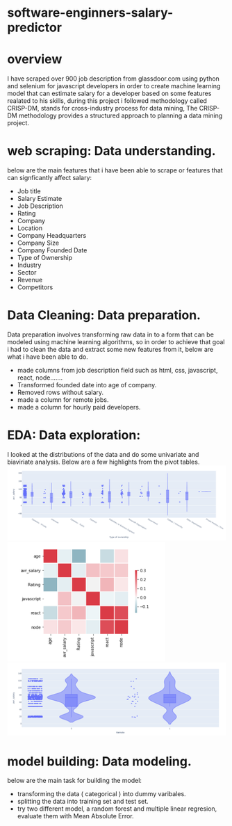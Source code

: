 # software-enginners-salary-predictor
# overview

 I have scraped over 900 job description from glassdoor.com using python and selenium for javascript developers in order to create
 machine learning model that can estimate salary for a developer based on some features realated to his skills, during this project
 i followed methodology called CRISP-DM, stands for cross-industry process for data mining, The CRISP-DM methodology provides a 
 structured approach to planning a data mining project.

# web scraping: Data understanding.

 below are the main features that i have been able to scrape or features that can signficantly affect salary:

- Job title
- Salary Estimate
- Job Description
- Rating
- Company
- Location
- Company Headquarters
- Company Size
- Company Founded Date
- Type of Ownership
- Industry
- Sector
- Revenue
- Competitors

# Data Cleaning: Data preparation.

 Data preparation involves transforming raw data in to a form that can be modeled using machine learning algorithms, so in order to
 achieve that goal i had to clean the data and extract some new features from it, below are what i have been able to do.
 
 - made columns from job description field such as html, css, javascript, react, node.......
 - Transformed founded date into age of company.
 - Removed rows without salary.
 - made a column for remote jobs.
 - made a column for hourly paid developers.
 
 # EDA: Data exploration:
 I looked at the distributions of the data and do some univariate and biaviriate analysis. Below are a few highlights from the pivot tables.
 ![](images/cap.PNG)
 ![](images/rr.PNG)
 ![](images/rrr.PNG)
 

  
 
 # model building: Data modeling.
 below are the main task for building the model:
 - transforming the data ( categorical ) into dummy varibales.
 - splitting the data into training set and test set.
 - try two different model, a random forest and multiple linear regresion, evaluate them with Mean Absolute Error.
 
